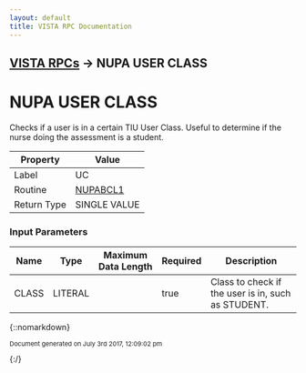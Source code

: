 ```yaml
---
layout: default
title: VISTA RPC Documentation
---
```


## [VISTA RPCs](TableOfContents) &#8594; NUPA USER CLASS
# NUPA USER CLASS

Checks if a user is in a certain TIU User Class.  Useful to determine if the nurse doing the assessment is a student.

Property | Value
--- | ---
Label | UC
Routine | [NUPABCL1](http://code.osehra.org/dox/Routine_NUPABCL1_source.html)
Return Type | SINGLE VALUE


### Input Parameters

Name | Type | Maximum Data Length | Required | Description
--- | --- | --- | --- | ---
CLASS | LITERAL |  | true | Class to check if the user is in, such as STUDENT.



{::nomarkdown} <br/><p style="font-size: 11px">Document generated on July 3rd 2017, 12:09:02 pm</p>{:/}
